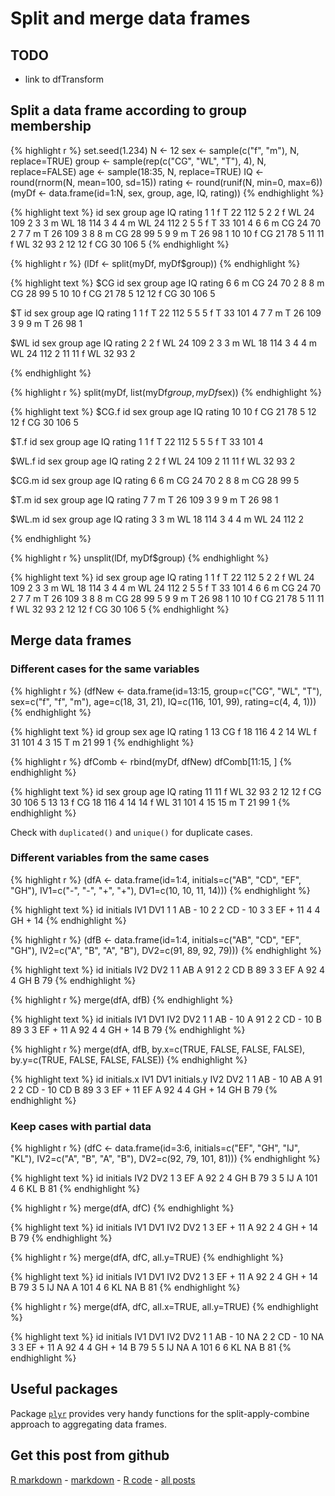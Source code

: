 Split and merge data frames
=========================

TODO
-------------------------

 - link to dfTransform

Split a data frame according to group membership
-------------------------


{% highlight r %}
set.seed(1.234)
N      <- 12
sex    <- sample(c("f", "m"), N, replace=TRUE)
group  <- sample(rep(c("CG", "WL", "T"), 4), N, replace=FALSE)
age    <- sample(18:35, N, replace=TRUE)
IQ     <- round(rnorm(N, mean=100, sd=15))
rating <- round(runif(N, min=0, max=6))
(myDf  <- data.frame(id=1:N, sex, group, age, IQ, rating))
{% endhighlight %}



{% highlight text %}
   id sex group age  IQ rating
1   1   f     T  22 112      5
2   2   f    WL  24 109      2
3   3   m    WL  18 114      3
4   4   m    WL  24 112      2
5   5   f     T  33 101      4
6   6   m    CG  24  70      2
7   7   m     T  26 109      3
8   8   m    CG  28  99      5
9   9   m     T  26  98      1
10 10   f    CG  21  78      5
11 11   f    WL  32  93      2
12 12   f    CG  30 106      5
{% endhighlight %}



{% highlight r %}
(lDf <- split(myDf, myDf$group))
{% endhighlight %}



{% highlight text %}
$CG
   id sex group age  IQ rating
6   6   m    CG  24  70      2
8   8   m    CG  28  99      5
10 10   f    CG  21  78      5
12 12   f    CG  30 106      5

$T
  id sex group age  IQ rating
1  1   f     T  22 112      5
5  5   f     T  33 101      4
7  7   m     T  26 109      3
9  9   m     T  26  98      1

$WL
   id sex group age  IQ rating
2   2   f    WL  24 109      2
3   3   m    WL  18 114      3
4   4   m    WL  24 112      2
11 11   f    WL  32  93      2

{% endhighlight %}



{% highlight r %}
split(myDf, list(myDf$group, myDf$sex))
{% endhighlight %}



{% highlight text %}
$CG.f
   id sex group age  IQ rating
10 10   f    CG  21  78      5
12 12   f    CG  30 106      5

$T.f
  id sex group age  IQ rating
1  1   f     T  22 112      5
5  5   f     T  33 101      4

$WL.f
   id sex group age  IQ rating
2   2   f    WL  24 109      2
11 11   f    WL  32  93      2

$CG.m
  id sex group age IQ rating
6  6   m    CG  24 70      2
8  8   m    CG  28 99      5

$T.m
  id sex group age  IQ rating
7  7   m     T  26 109      3
9  9   m     T  26  98      1

$WL.m
  id sex group age  IQ rating
3  3   m    WL  18 114      3
4  4   m    WL  24 112      2

{% endhighlight %}



{% highlight r %}
unsplit(lDf, myDf$group)
{% endhighlight %}



{% highlight text %}
   id sex group age  IQ rating
1   1   f     T  22 112      5
2   2   f    WL  24 109      2
3   3   m    WL  18 114      3
4   4   m    WL  24 112      2
5   5   f     T  33 101      4
6   6   m    CG  24  70      2
7   7   m     T  26 109      3
8   8   m    CG  28  99      5
9   9   m     T  26  98      1
10 10   f    CG  21  78      5
11 11   f    WL  32  93      2
12 12   f    CG  30 106      5
{% endhighlight %}


Merge data frames
-------------------------

### Different cases for the same variables


{% highlight r %}
(dfNew <- data.frame(id=13:15,
                     group=c("CG", "WL", "T"),
					 sex=c("f", "f", "m"),
                     age=c(18, 31, 21),
					 IQ=c(116, 101, 99),
					 rating=c(4, 4, 1)))
{% endhighlight %}



{% highlight text %}
  id group sex age  IQ rating
1 13    CG   f  18 116      4
2 14    WL   f  31 101      4
3 15     T   m  21  99      1
{% endhighlight %}



{% highlight r %}
dfComb <- rbind(myDf, dfNew)
dfComb[11:15, ]
{% endhighlight %}



{% highlight text %}
   id sex group age  IQ rating
11 11   f    WL  32  93      2
12 12   f    CG  30 106      5
13 13   f    CG  18 116      4
14 14   f    WL  31 101      4
15 15   m     T  21  99      1
{% endhighlight %}


Check with `duplicated()` and `unique()` for duplicate cases.

### Different variables from the same cases


{% highlight r %}
(dfA <- data.frame(id=1:4,
                   initials=c("AB", "CD", "EF", "GH"),
                   IV1=c("-", "-", "+", "+"),
				   DV1=c(10, 10, 11, 14)))
{% endhighlight %}



{% highlight text %}
  id initials IV1 DV1
1  1       AB   -  10
2  2       CD   -  10
3  3       EF   +  11
4  4       GH   +  14
{% endhighlight %}



{% highlight r %}
(dfB <- data.frame(id=1:4,
                   initials=c("AB", "CD", "EF", "GH"),
                   IV2=c("A", "B", "A", "B"),
				   DV2=c(91, 89, 92, 79)))
{% endhighlight %}



{% highlight text %}
  id initials IV2 DV2
1  1       AB   A  91
2  2       CD   B  89
3  3       EF   A  92
4  4       GH   B  79
{% endhighlight %}



{% highlight r %}
merge(dfA, dfB)
{% endhighlight %}



{% highlight text %}
  id initials IV1 DV1 IV2 DV2
1  1       AB   -  10   A  91
2  2       CD   -  10   B  89
3  3       EF   +  11   A  92
4  4       GH   +  14   B  79
{% endhighlight %}



{% highlight r %}
merge(dfA, dfB, by.x=c(TRUE, FALSE, FALSE, FALSE),
                by.y=c(TRUE, FALSE, FALSE, FALSE))
{% endhighlight %}



{% highlight text %}
  id initials.x IV1 DV1 initials.y IV2 DV2
1  1         AB   -  10         AB   A  91
2  2         CD   -  10         CD   B  89
3  3         EF   +  11         EF   A  92
4  4         GH   +  14         GH   B  79
{% endhighlight %}


### Keep cases with partial data


{% highlight r %}
(dfC <- data.frame(id=3:6,
                   initials=c("EF", "GH", "IJ", "KL"),
                   IV2=c("A", "B", "A", "B"),
				   DV2=c(92, 79, 101, 81)))
{% endhighlight %}



{% highlight text %}
  id initials IV2 DV2
1  3       EF   A  92
2  4       GH   B  79
3  5       IJ   A 101
4  6       KL   B  81
{% endhighlight %}



{% highlight r %}
merge(dfA, dfC)
{% endhighlight %}



{% highlight text %}
  id initials IV1 DV1 IV2 DV2
1  3       EF   +  11   A  92
2  4       GH   +  14   B  79
{% endhighlight %}



{% highlight r %}
merge(dfA, dfC, all.y=TRUE)
{% endhighlight %}



{% highlight text %}
  id initials  IV1 DV1 IV2 DV2
1  3       EF    +  11   A  92
2  4       GH    +  14   B  79
3  5       IJ <NA>  NA   A 101
4  6       KL <NA>  NA   B  81
{% endhighlight %}



{% highlight r %}
merge(dfA, dfC, all.x=TRUE, all.y=TRUE)
{% endhighlight %}



{% highlight text %}
  id initials  IV1 DV1  IV2 DV2
1  1       AB    -  10 <NA>  NA
2  2       CD    -  10 <NA>  NA
3  3       EF    +  11    A  92
4  4       GH    +  14    B  79
5  5       IJ <NA>  NA    A 101
6  6       KL <NA>  NA    B  81
{% endhighlight %}


Useful packages
-------------------------

Package [`plyr`](http://cran.r-project.org/package=plyr) provides very handy functions for the split-apply-combine approach to aggregating data frames.

Get this post from github
----------------------------------------------

[R markdown](https://github.com/dwoll/RExRepos/raw/master/Rmd/dfSplitMerge.Rmd) - [markdown](https://github.com/dwoll/RExRepos/raw/master/md/dfSplitMerge.md) - [R code](https://github.com/dwoll/RExRepos/raw/master/R/dfSplitMerge.R) - [all posts](https://github.com/dwoll/RExRepos)
